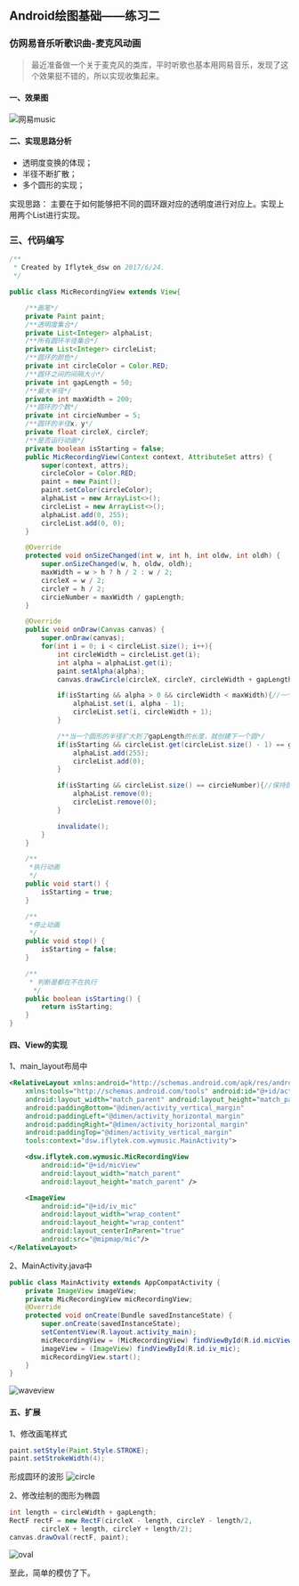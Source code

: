 ## Android绘图基础——练习二

### 仿网易音乐听歌识曲-麦克风动画
>最近准备做一个关于麦克风的类库，平时听歌也基本用网易音乐，发现了这个效果挺不错的，所以实现收集起来。

#### 一、效果图

![网易music](https://github.com/dengshiwei/work-summary/blob/master/work-blog/Android%E8%A7%86%E5%9B%BE%E5%9F%BA%E7%A1%80/%E5%9B%BE%E5%BA%93/wymusic.jpg)

#### 二、实现思路分析

- 透明度变换的体现；
- 半径不断扩散；
- 多个圆形的实现；

实现思路：
主要在于如何能够把不同的圆环跟对应的透明度进行对应上。实现上用两个List进行实现。

### 三、代码编写

```java
/**
 * Created by Iflytek_dsw on 2017/6/24.
 */

public class MicRecordingView extends View{

    /**画笔*/
    private Paint paint;
    /**透明度集合*/
    private List<Integer> alphaList;
    /**所有圆环半径集合*/
    private List<Integer> circleList;
    /**圆环的颜色*/
    private int circleColor = Color.RED;
    /**圆环之间的间隔大小*/
    private int gapLength = 50;
    /**最大半径*/
    private int maxWidth = 200;
    /**圆环的个数*/
    private int circieNumber = 5;
    /**圆环的半径x，y*/
    private float circleX, circleY;
    /**是否运行动画*/
    private boolean isStarting = false;
    public MicRecordingView(Context context, AttributeSet attrs) {
        super(context, attrs);
        circleColor = Color.RED;
        paint = new Paint();
        paint.setColor(circleColor);
        alphaList = new ArrayList<>();
        circleList = new ArrayList<>();
        alphaList.add(0, 255);
        circleList.add(0, 0);
    }

    @Override
    protected void onSizeChanged(int w, int h, int oldw, int oldh) {
        super.onSizeChanged(w, h, oldw, oldh);
        maxWidth = w > h ? h / 2 : w / 2;
        circleX = w / 2;
        circleY = h / 2;
        circieNumber = maxWidth / gapLength;
    }

    @Override
    public void onDraw(Canvas canvas) {
        super.onDraw(canvas);
        for(int i = 0; i < circleList.size(); i++){
            int circleWidth = circleList.get(i);
            int alpha = alphaList.get(i);
            paint.setAlpha(alpha);
            canvas.drawCircle(circleX, circleY, circleWidth + gapLength, paint);

            if(isStarting && alpha > 0 && circleWidth < maxWidth){//一个圆环逐渐扩大
                alphaList.set(i, alpha - 1);
                circleList.set(i, circleWidth + 1);
            }

            /**当一个圆形的半径扩大到了gapLength的长度，就创建下一个圆*/
            if(isStarting && circleList.get(circleList.size() - 1) == gapLength){
                alphaList.add(255);
                circleList.add(0);
            }

            if(isStarting && circleList.size() == circieNumber){//保持圆圈在运行
                alphaList.remove(0);
                circleList.remove(0);
            }

            invalidate();
        }
    }

    /**
     *执行动画
     */
    public void start() {
        isStarting = true;
    }

    /**
     *停止动画
     */
    public void stop() {
        isStarting = false;
    }

    /**
     * 判断是都在不在执行
      */
    public boolean isStarting() {
        return isStarting;
    }
}
```
#### 四、View的实现
1、main_layout布局中

```xml
<RelativeLayout xmlns:android="http://schemas.android.com/apk/res/android"
    xmlns:tools="http://schemas.android.com/tools" android:id="@+id/activity_main"
    android:layout_width="match_parent" android:layout_height="match_parent"
    android:paddingBottom="@dimen/activity_vertical_margin"
    android:paddingLeft="@dimen/activity_horizontal_margin"
    android:paddingRight="@dimen/activity_horizontal_margin"
    android:paddingTop="@dimen/activity_vertical_margin"
    tools:context="dsw.iflytek.com.wymusic.MainActivity">

    <dsw.iflytek.com.wymusic.MicRecordingView
        android:id="@+id/micView"
        android:layout_width="match_parent"
        android:layout_height="match_parent" />

    <ImageView
        android:id="@+id/iv_mic"
        android:layout_width="wrap_content"
        android:layout_height="wrap_content"
        android:layout_centerInParent="true"
        android:src="@mipmap/mic"/>
</RelativeLayout>
```
2、MainActivity.java中

```java
public class MainActivity extends AppCompatActivity {
    private ImageView imageView;
    private MicRecordingView micRecordingView;
    @Override
    protected void onCreate(Bundle savedInstanceState) {
        super.onCreate(savedInstanceState);
        setContentView(R.layout.activity_main);
        micRecordingView = (MicRecordingView) findViewById(R.id.micView);
        imageView = (ImageView) findViewById(R.id.iv_mic);
        micRecordingView.start();
    }
}
```

![waveview](https://github.com/dengshiwei/work-summary/blob/master/work-blog/Android%E8%A7%86%E5%9B%BE%E5%9F%BA%E7%A1%80/%E5%9B%BE%E5%BA%93/waveview1.gif)

#### 五、扩展

1、修改画笔样式

```java
paint.setStyle(Paint.Style.STROKE);
paint.setStrokeWidth(4);
```
形成圆环的波形
![circle](https://github.com/dengshiwei/work-summary/blob/master/work-blog/Android%E8%A7%86%E5%9B%BE%E5%9F%BA%E7%A1%80/%E5%9B%BE%E5%BA%93/circlewave.gif)

2、修改绘制的图形为椭圆

```java
int length = circleWidth + gapLength;
RectF rectF = new RectF(circleX - length, circleY - length/2,
        circleX + length, circleY + length/2);
canvas.drawOval(rectF, paint);
````
![oval](https://github.com/dengshiwei/work-summary/blob/master/work-blog/Android%E8%A7%86%E5%9B%BE%E5%9F%BA%E7%A1%80/%E5%9B%BE%E5%BA%93/ovalwave.gif)

至此，简单的模仿了下。
